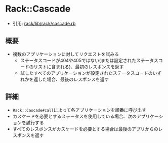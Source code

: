 # Rack::Cascade
- 引用: [rack/lib/rack/cascade.rb](https://github.com/rack/rack/blob/master/lib/rack/cascade.rb)

## 概要
- 複数のアプリケーションに対してリクエストを試みる
  - ステータスコードが404や405ではない(または設定されたステータスコードのリストに含まれる)、最初のレスポンスを返す
  - 試したすべてのアプリケーションが設定されたステータスコードのいずれかを返した場合、最後のレスポンスを返す

## 詳細
- `Rack::Cascade#call`によって各アプリケーションを順番に呼び出す
- カスケードを必要とするステータスを使用している場合、次のアプリケーションを試行する
- すべてのレスポンスがカスケードを必要とする場合は最後のアプリからのレスポンスを返す
